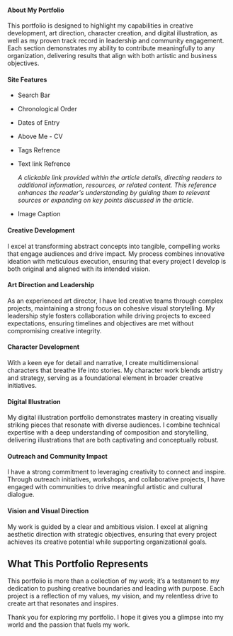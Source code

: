 #### **About My Portfolio**  

This portfolio is designed to highlight my capabilities in creative development, art direction, character creation, and digital illustration, as well as my proven track record in leadership and community engagement. Each section demonstrates my ability to contribute meaningfully to any organization, delivering results that align with both artistic and business objectives.

#### Site Features
* Search Bar
* Chronological Order
* Dates of Entry
* Above Me - CV
* Tags Refrence
* Text link Refrence 

     *A clickable link provided within the article details, directing readers to additional information, resources, or related content. This reference enhances the reader's understanding by guiding them to relevant sources or expanding on key points discussed in the article.*
* Image Caption  

#### **Creative Development**  
I excel at transforming abstract concepts into tangible, compelling works that engage audiences and drive impact. My process combines innovative ideation with meticulous execution, ensuring that every project I develop is both original and aligned with its intended vision.  

#### **Art Direction and Leadership**  
As an experienced art director, I have led creative teams through complex projects, maintaining a strong focus on cohesive visual storytelling. My leadership style fosters collaboration while driving projects to exceed expectations, ensuring timelines and objectives are met without compromising creative integrity.  

#### **Character Development**  
With a keen eye for detail and narrative, I create multidimensional characters that breathe life into stories. My character work blends artistry and strategy, serving as a foundational element in broader creative initiatives.  

#### **Digital Illustration**  
My digital illustration portfolio demonstrates mastery in creating visually striking pieces that resonate with diverse audiences. I combine technical expertise with a deep understanding of composition and storytelling, delivering illustrations that are both captivating and conceptually robust.  

#### **Outreach and Community Impact**  
I have a strong commitment to leveraging creativity to connect and inspire. Through outreach initiatives, workshops, and collaborative projects, I have engaged with communities to drive meaningful artistic and cultural dialogue.  

#### **Vision and Visual Direction**  
My work is guided by a clear and ambitious vision. I excel at aligning aesthetic direction with strategic objectives, ensuring that every project achieves its creative potential while supporting organizational goals.  

## What This Portfolio Represents

This portfolio is more than a collection of my work; it’s a testament to my dedication to pushing creative boundaries and leading with purpose. Each project is a reflection of my values, my vision, and my relentless drive to create art that resonates and inspires.

Thank you for exploring my portfolio. I hope it gives you a glimpse into my world and the passion that fuels my work. 